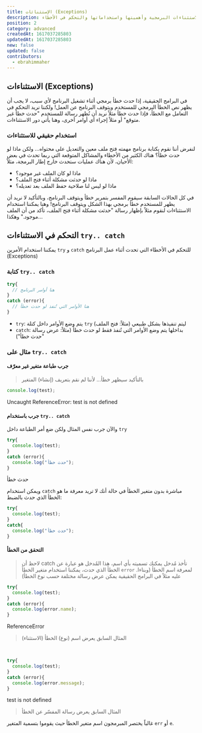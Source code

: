 ```yaml
---
title: اﻹستثنائات (Exceptions)
description: شرح الاستثناءات البرمجية وأهميتها واستخداماتها والتحكم في اﻷخطاء (try.. catch)
position: 2
category: advanced
createdAt: 1617037285803
updatedAt: 1617037285803
new: false
updated: false
contributors:
  - ebrahimmaher
---
```

## الاستثناءات (Exceptions)
في البرامج الحقيقية، إذا حدث خطأ برمجي أثناء تشغيل البرنامج ﻷي سبب، لا يجب أن يظهر نص الخطأ البرمجي للمستخدم ويتوقف البرنامج عن العمل! ولكننا نريد التحكم في التعامل مع الخطأ، فإذا حدث خطأ مثلاً نريد أن نُظهر رسالة للمستخدم "حدث خطأ غير متوقع" أو مثلاً إجراء أي أوامر أخرى، وهنا يأتي دور الاستثناءات.

### استخدام حقيقي للاستثناءات
لنفرض أننا نقوم بكتابة برنامج مهمته فتح ملف معين والتعديل على محتواه... ولكن ماذا لو حدث خطأ؟ هناك الكثير من اﻷخطاء والمشاكل المتوقعة التي ربما تحدث في بعض اﻷحيان، ﻷن هناك عمليات ستحدث خارج إطار البرمجة، مثلاً:

- ماذا لو كان الملف غير موجود؟
- ماذا لو حدثت مشكلة أثناء فتح الملف؟
- ماذا لو ليس لنا صلاحية حفظ الملف بعد تعديله؟

في كل الحالات السابقة سيقوم المفسر بتمرير خطأ ويتوقف البرنامج، وبالتأكيد لا نريد أن يظهر للمستخدم خطأ برمجي بهذا الشكل ويتوقف البرنامج! وهنا يمكننا استخدام الاستثناءات لنقوم مثلاً بإظهار رسالة "حدثت مشكلة أثناء فتح الملف، تأكد من أن الملف موجود." وهكذا...

## التحكم في الاستثناءات `try.. catch`
يمكننا استخدام اﻷمرين `try` و `catch` للتحكم في اﻷخطاء التي تحدث أثناء عمل البرنامج (Exceptions)

### كتابة `try.. catch`
```js
try{
  // هنا أوامر البرنامج
}
catch (error){
  // هنا اﻷوامر التي تُنفذ لو حدث خطأ
}
```

- `try`: يتم وضع اﻷوامر داخل كتلة `try` ليتم تنفيذها بشكل طبيعي (مثلاً: فتح الملف)
- `catch`: بداخلها يتم وضع اﻷوامر التي تُنفذ فقط لو حدث خطأ (مثلاً: عرض رسالة "حدث خطأ")

### مثال على `try.. catch`
#### جرب طباعة متغير غير معرّف
> بالتأكيد سيظهر خطأ... ﻷننا لم نقم بتعريف (إنشاء) المتغير
```js
console.log(test);
```
<code-result error>
Uncaught ReferenceError: test is not defined
</code-result>

#### جرب باستخدام `try.. catch`
واﻵن جرب نفس المثال ولكن ضع أمر الطباعة داخل `try`
```js
try{
  console.log(test);
}
catch (error){
  console.log("حدث خطأ");
}
```
<code-result>
حدث خطأ
</code-result>

ويمكن استخدام `catch` مباشرة بدون متغير الخطأ في حالة أنك لا تريد معرفة ما هو الخطأ الذي حدث بالضبط:
```js
try{
  console.log(test);
}
catch{
  console.log("حدث خطأ");
}
```

#### التحقق من الخطأ

> لاحظ أن catch تأخذ مُدخل يمكنك تسميته بأي اسم، هذا المُدخل هو عبارة عن الخطأ الذي حدث، 
يمكننا استخدام متغير الخطأ `error` .لمعرفة اسم الخطأ (وبناءا عليه مثلاً في البرامج الحقيقية يمكن عرض رسالة مختلفة حسب نوع الخطأ)

```js
try{
  console.log(test);
}
catch (error){
  console.log(error.name);
}
```
<code-result>
ReferenceError
</code-result>

> المثال السابق يعرض اسم (نوع) الخطأ (الاستثناء)

<br>

```js
try{
  console.log(test);
}
catch (error){
  console.log(error.message);
}
```
<code-result>
test is not defined
</code-result>

> المثال السابق يعرض رسالة المفسّر عن الخطأ

<base-alert type="info">

غالباً يختصر المبرمجون اسم متغير الخطأ حيث يقوموا بتسمية المتغير `err` أو `e`.

</base-alert>

<!-- ## أنواع الأخطاء (Error types) -->

<!-- https://www.guru99.com/java-exception-handling.html -->
<!-- http://www.upv.es/~jgonsol/tutorial/java/exceptions/definition.html -->
<!-- https://en.wikipedia.org/wiki/Exception_handling -->
